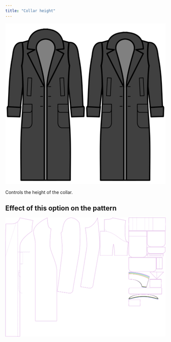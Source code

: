 ```yaml
---
title: "Collar height"
---
```


![Collar height](collarheight.svg)

Controls the height of the collar.

## Effect of this option on the pattern

![This image shows the effect of this option by superimposing several variants that have a different value for this option](carlita_collarheight_sample.svg "Effect of this option on the pattern")
